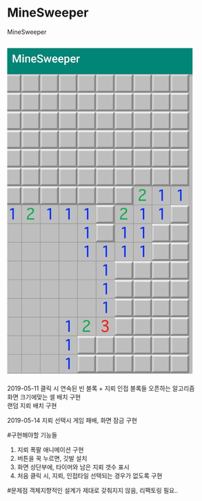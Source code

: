 # MineSweeper
MineSweeper

![funny](./img/funny.png)
---


2019-05-11
클릭 시 연속된 빈 블록 + 지뢰 인접 블록들 오픈하는 알고리즘 <br>
화면 크기에맞는 셀 배치 구현 <br>
랜덤 지뢰 배치 구현 <br>

2019-05-14
지뢰 선택시 게임 패배, 화면 잠금 구현


#구현해야할 기능들
1. 지뢰 폭팔 애니메이션 구현
2. 버튼을 꾹 누르면, 깃발 설치
3. 화면 상단부에, 타이머와 남은 지뢰 갯수 표시
4. 처음 클릭 시, 지뢰, 인접타일 선택되는 경우가 없도록 구현

#문제점
객체지향적인 설계가 제대로 갖춰지지 않음, 리팩토링 필요..
